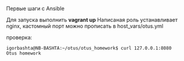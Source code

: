 Первые шаги с Ansible

Для запуска выполнить **vagrant up**
Написаная роль устанавливает nginx, кастомный порт можно прописать в host_vars/otus.yml

проверка: 
```
igorbashta@NB-BASHTA:~/otus/otus_homework$ curl 127.0.0.1:8080
Otus homework
```
